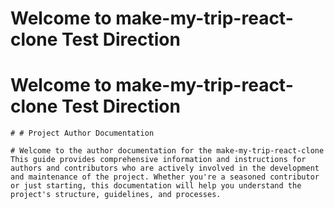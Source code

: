 # Welcome to  make-my-trip-react-clone Test Direction

	
	
# Welcome to  make-my-trip-react-clone Test Direction

	# # Project Author Documentation

	# Welcome to the author documentation for the make-my-trip-react-clone This guide provides comprehensive information and instructions for authors and contributors who are actively involved in the development and maintenance of the project. Whether you're a seasoned contributor or just starting, this documentation will help you understand the project's structure, guidelines, and processes.

	
	
